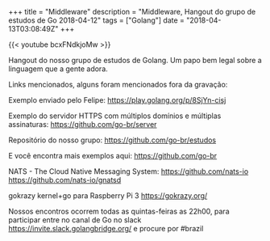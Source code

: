 +++
title = "Middleware"
description = "Middleware, Hangout do grupo de estudos de Go 2018-04-12"
tags = ["Golang"]
date = "2018-04-13T03:08:49Z"
+++

{{< youtube bcxFNdkjoMw >}}

Hangout do nosso grupo de estudos de Golang.
Um papo bem legal sobre a linguagem que a gente adora.

Links mencionados, alguns foram mencionados fora da gravação:

Exemplo enviado pelo Felipe:
https://play.golang.org/p/8SjYn-cisj

Exemplo do servidor HTTPS com múltiplos domínios e múltiplas assinaturas:
https://github.com/go-br/server

Repositório do nosso grupo:
https://github.com/go-br/estudos

E você encontra mais exemplos aqui:
https://github.com/go-br

NATS - The Cloud Native Messaging System:
https://github.com/nats-io
https://github.com/nats-io/gnatsd

gokrazy kernel+go para Raspberry Pi 3
https://gokrazy.org/

Nossos encontros ocorrem todas as quintas-feiras as 22h00, para participar entre no canal de Go no slack https://invite.slack.golangbridge.org/ e procure por #brazil